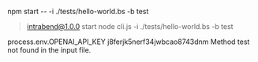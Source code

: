 npm start -- -i ./tests/hello-world.bs -b test

> intrabend@1.0.0 start
> node cli.js -i ./tests/hello-world.bs -b test

process.env.OPENAI_API_KEY j8ferjk5nerf34jwbcao8743dnm
Method test not found in the input file.